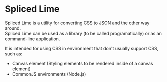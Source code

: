 Spliced Lime
============

Spliced Lime is a utility for converting CSS to JSON and the other way around.  
Spliced Lime can be used as a library (to be called programatically) or as an command-line application.

It is intended for using CSS in environment that don't usually support CSS, such as:
* Canvas element (Styling elements to be rendered inside of a canvas element)
* CommonJS environments (Node.js)
